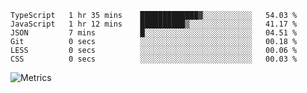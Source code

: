 <!--START_SECTION:waka-->

```text
TypeScript   1 hr 35 mins    █████████████▓░░░░░░░░░░░   54.03 %
JavaScript   1 hr 12 mins    ██████████▒░░░░░░░░░░░░░░   41.17 %
JSON         7 mins          █░░░░░░░░░░░░░░░░░░░░░░░░   04.51 %
Git          0 secs          ░░░░░░░░░░░░░░░░░░░░░░░░░   00.18 %
LESS         0 secs          ░░░░░░░░░░░░░░░░░░░░░░░░░   00.06 %
CSS          0 secs          ░░░░░░░░░░░░░░░░░░░░░░░░░   00.03 %
```

<!--END_SECTION:waka-->

![Metrics](https://metrics.lecoq.io/TachibanaKimika?template=classic&base.activity=0&base.community=0&base.repositories=0&languages=1&isocalendar=1&isocalendar.duration=half-year&languages.limit=8&languages.sections=most-used&languages.colors=github&languages.threshold=0%25&languages.indepth=false&languages.recent.load=300&languages.recent.days=14&config.timezone=Asia%2FShanghai)
